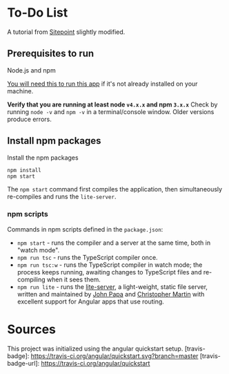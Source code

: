 # To-Do List

A tutorial from <a href="https://www.sitepoint.com/angular-2-tutorial/" target="_blank" title="Angular 2 Tutorial: Create a CRUD App">
Sitepoint</a> slightly modified.
## Prerequisites to run

Node.js and npm  
    
<a href="https://docs.npmjs.com/getting-started/installing-node" target="_blank" title="Installing Node.js and updating npm">
You will need this to run this app</a> if it's not already installed on your machine.
 
**Verify that you are running at least node `v4.x.x` and npm `3.x.x`**
Check by running `node -v` and `npm -v` in a terminal/console window.
Older versions produce errors.

## Install npm packages

Install the npm packages 

```shell
npm install
npm start
```

The `npm start` command first compiles the application, 
then simultaneously re-compiles and runs the `lite-server`.

### npm scripts

Commands in npm scripts defined in the `package.json`:

* `npm start` - runs the compiler and a server at the same time, both in "watch mode".
* `npm run tsc` - runs the TypeScript compiler once.
* `npm run tsc:w` - runs the TypeScript compiler in watch mode; the process keeps running, awaiting changes to TypeScript files and re-compiling when it sees them.
* `npm run lite` - runs the [lite-server](https://www.npmjs.com/package/lite-server), a light-weight, static file server, written and maintained by
[John Papa](https://github.com/johnpapa) and
[Christopher Martin](https://github.com/cgmartin)
with excellent support for Angular apps that use routing.

# Sources

This project was initialized using the angular quickstart setup.
[travis-badge]: https://travis-ci.org/angular/quickstart.svg?branch=master
[travis-badge-url]: https://travis-ci.org/angular/quickstart

